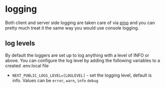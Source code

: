 # logging

Both client and server side logging are taken care of via [pino](https://github.com/pinojs/pino) and you can pretty much treat it the same way you would use console logging.

## log levels

By default the loggers are set up to log anything with a level of INFO or above. You can configure the log level by adding the following variables to a created .env.local file

- `NEXT_PUBLIC_LOGS_LEVEL=[LOGLEVEL]` - set the logging level, default is info. Values can be `error`, `warn`, `info` `debug`
